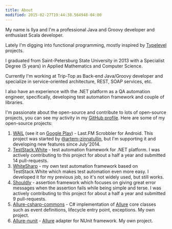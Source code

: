 ```yaml
---
title: About
modified: 2015-02-27T19:44:38.564948-04:00
---
```


My name is Ilya and I'm a professional Java and Groovy developer and enthusiast Scala developer.

Lately I'm digging into functional programming, mostly inspired by [Typelevel](http://typelevel.org/) projects.

I graduated from Saint-Petersburg State University in 2013 with a Specialist Degree (5 years) in Applied Mathematics and Computer Science.

Сurrently I'm working at Trip-Top as Back-end Java/Groovy developer and specialize in service-oriented architecture, REST, SOAP services, etc.

I also have an experience with the .NET platform as a QA automation engineer, specifically, developing test automation framework and couple of libraries.

I'm passionate about the open-source and contribute to lots of open-source projects, you can see my activity in my [GitHub profile](https://github.com/ilya-murzinov). Here are some of my open-source projects:

 1. [WAIL](https://github.com/artem-zinnatullin/android-wail-app) (see it on [Google Play](https://play.google.com/store/apps/details?id=com.artemzin.android.wail&referrer=utm_source%3Dgithub)) - Last.FM Scrobbler for Android. This project was started by [\@artem-zinnatullin](https://github.com/artem-zinnatullin), but I'm supporting it and developing new features since July'2014.
 1. [TestStack.White](https://github.com/ilya-murzinov/White) - test automation framework for .NET platform. I was actively contributing to this project for about a half a year and submitted 14 pull-requests.
 1. [WhiteSharp](https://github.com/ilya-murzinov/WhiteSharp) - my own test automation framework based on TestStack.White which makes test automation even more easy. I developed it for my previous job, so it's not widely used, but still works.
 1. [Shouldly](https://github.com/shouldly/shouldly) - assertion framework which focuses on giving great error messages when the assertion fails while being simple and terse. I was actively contributing to this project for about a half a year and submitted 9 pull-requests.
 1. [Allure-csharp-commons](https://github.com/ilya-murzinov/allure-csharp-commons) - C# implementation of [Allure](http://allure.qatools.ru/) core classes such as event definitions, lifecycle entry point, exceptions. My own project.
 1. [Allure-nunit](https://github.com/ilya-murzinov/allure-nunit) - [Allure](http://allure.qatools.ru/) adapter for NUnit framework. My own project.
